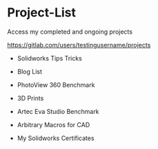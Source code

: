 # Project-List


Access my completed and ongoing projects


https://gitlab.com/users/testingusername/projects



* Solidworks Tips Tricks

* Blog List

* PhotoView 360 Benchmark

* 3D Prints

* Artec Eva Studio Benchmark

* Arbitrary Macros for CAD

* My Solidworks Certificates
